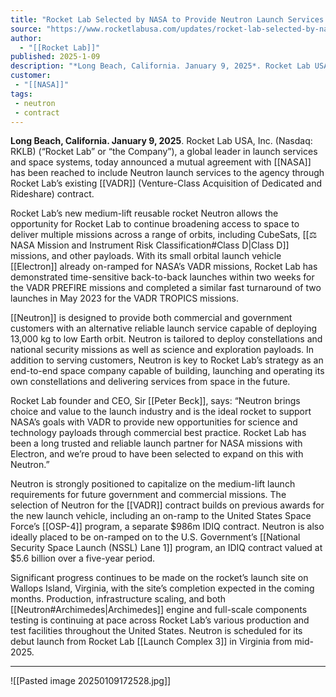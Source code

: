 ```yaml
---
title: "Rocket Lab Selected by NASA to Provide Neutron Launch Services Under VADR Launch Contract | Rocket Lab"
source: "https://www.rocketlabusa.com/updates/rocket-lab-selected-by-nasa-to-provide-neutron-launch-services-under-vadr-launch-contract/"
author:
  - "[[Rocket Lab]]"
published: 2025-1-09
description: "*Long Beach, California. January 9, 2025*. Rocket Lab USA, Inc. (Nasdaq: RKLB) (“Rocket Lab” or “the Company”), a global leader in launch services and space systems, today announced a mutual agreement with NASA has been reached to include Neutron launch services to the agency through Rocket Lab’s existing VADR (Venture-Class Acquisition of Dedicated and Rideshare) contract."
customer:
 - "[[NASA]]"
tags:
 - neutron
 - contract
---
```

**Long Beach, California. January 9, 2025**. Rocket Lab USA, Inc. (Nasdaq: RKLB) (“Rocket Lab” or “the Company”), a global leader in launch services and space systems, today announced a mutual agreement with [[NASA]] has been reached to include Neutron launch services to the agency through Rocket Lab’s existing [[VADR]] (Venture-Class Acquisition of Dedicated and Rideshare) contract.

Rocket Lab’s new medium-lift reusable rocket Neutron allows the opportunity for Rocket Lab to continue broadening access to space to deliver multiple missions across a range of orbits, including CubeSats, [[⚖️ NASA Mission and Instrument Risk Classification#Class D|Class D]] missions, and other payloads. With its small orbital launch vehicle [[Electron]] already on-ramped for NASA’s VADR missions, Rocket Lab has demonstrated time-sensitive back-to-back launches within two weeks for the VADR PREFIRE missions and completed a similar fast turnaround of two launches in May 2023 for the VADR TROPICS missions.

[[Neutron]] is designed to provide both commercial and government customers with an alternative reliable launch service capable of deploying 13,000 kg to low Earth orbit. Neutron is tailored to deploy constellations and national security missions as well as science and exploration payloads. In addition to serving customers, Neutron is key to Rocket Lab’s strategy as an end-to-end space company capable of building, launching and operating its own constellations and delivering services from space in the future.

Rocket Lab founder and CEO, Sir [[Peter Beck]], says: “Neutron brings choice and value to the launch industry and is the ideal rocket to support NASA’s goals with VADR to provide new opportunities for science and technology payloads through commercial best practice. Rocket Lab has been a long trusted and reliable launch partner for NASA missions with Electron, and we’re proud to have been selected to expand on this with Neutron.”

Neutron is strongly positioned to capitalize on the medium-lift launch requirements for future government and commercial missions. The selection of Neutron for the [[VADR]] contract builds on previous awards for the new launch vehicle, including an on-ramp to the United States Space Force’s [[OSP-4]] program, a separate $986m IDIQ contract. Neutron is also ideally placed to be on-ramped on to the U.S. Government’s [[National Security Space Launch (NSSL) Lane 1]] program, an IDIQ contract valued at $5.6 billion over a five-year period.

Significant progress continues to be made on the rocket’s launch site on Wallops Island, Virginia, with the site’s completion expected in the coming months. Production, infrastructure scaling, and both [[Neutron#Archimedes|Archimedes]] engine and full-scale components testing is continuing at pace across Rocket Lab’s various production and test facilities throughout the United States. Neutron is scheduled for its debut launch from Rocket Lab [[Launch Complex 3]] in Virginia from mid-2025.

---

![[Pasted image 20250109172528.jpg]]